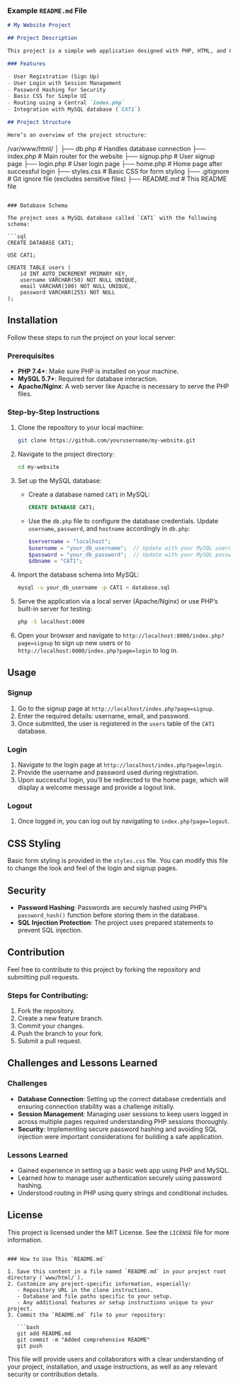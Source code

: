 ### Example `README.md` File

```markdown
# My Website Project

## Project Description

This project is a simple web application designed with PHP, HTML, and CSS, featuring user signup and login functionalities. It also demonstrates basic routing, session management, and MySQL database interaction. The application is designed to manage user accounts and demonstrate secure login processes.

### Features

- User Registration (Sign Up)
- User Login with Session Management
- Password Hashing for Security
- Basic CSS for Simple UI
- Routing using a Central `index.php`
- Integration with MySQL database (`CAT1`)

## Project Structure

Here’s an overview of the project structure:

```
/var/www/html/
│
├── db.php            # Handles database connection
├── index.php         # Main router for the website
├── signup.php        # User signup page
├── login.php         # User login page
├── home.php          # Home page after successful login
├── styles.css        # Basic CSS for form styling
├── .gitignore        # Git ignore file (excludes sensitive files)
├── README.md         # This README file
```

### Database Schema

The project uses a MySQL database called `CAT1` with the following schema:

```sql
CREATE DATABASE CAT1;

USE CAT1;

CREATE TABLE users (
    id INT AUTO_INCREMENT PRIMARY KEY,
    username VARCHAR(50) NOT NULL UNIQUE,
    email VARCHAR(100) NOT NULL UNIQUE,
    password VARCHAR(255) NOT NULL
);
```

## Installation

Follow these steps to run the project on your local server:

### Prerequisites

- **PHP 7.4+**: Make sure PHP is installed on your machine.
- **MySQL 5.7+**: Required for database interaction.
- **Apache/Nginx**: A web server like Apache is necessary to serve the PHP files.

### Step-by-Step Instructions

1. Clone the repository to your local machine:

   ```bash
   git clone https://github.com/yourusername/my-website.git
   ```

2. Navigate to the project directory:

   ```bash
   cd my-website
   ```

3. Set up the MySQL database:

   - Create a database named `CAT1` in MySQL:

     ```sql
     CREATE DATABASE CAT1;
     ```

   - Use the `db.php` file to configure the database credentials. Update `username`, `password`, and `hostname` accordingly in `db.php`:

     ```php
     $servername = "localhost";
     $username = "your_db_username";  // Update with your MySQL username
     $password = "your_db_password";  // Update with your MySQL password
     $dbname = "CAT1";
     ```

4. Import the database schema into MySQL:

   ```bash
   mysql -u your_db_username -p CAT1 < database.sql
   ```

5. Serve the application via a local server (Apache/Nginx) or use PHP’s built-in server for testing:

   ```bash
   php -S localhost:8000
   ```

6. Open your browser and navigate to `http://localhost:8000/index.php?page=signup` to sign up new users or to `http://localhost:8000/index.php?page=login` to log in.

## Usage

### Signup

1. Go to the signup page at `http://localhost/index.php?page=signup`.
2. Enter the required details: username, email, and password.
3. Once submitted, the user is registered in the `users` table of the `CAT1` database.

### Login

1. Navigate to the login page at `http://localhost/index.php?page=login`.
2. Provide the username and password used during registration.
3. Upon successful login, you'll be redirected to the home page, which will display a welcome message and provide a logout link.

### Logout

1. Once logged in, you can log out by navigating to `index.php?page=logout`.

## CSS Styling

Basic form styling is provided in the `styles.css` file. You can modify this file to change the look and feel of the login and signup pages.

## Security

- **Password Hashing**: Passwords are securely hashed using PHP’s `password_hash()` function before storing them in the database.
- **SQL Injection Protection**: The project uses prepared statements to prevent SQL injection.
  
## Contribution

Feel free to contribute to this project by forking the repository and submitting pull requests.

### Steps for Contributing:

1. Fork the repository.
2. Create a new feature branch.
3. Commit your changes.
4. Push the branch to your fork.
5. Submit a pull request.

## Challenges and Lessons Learned

### Challenges

- **Database Connection**: Setting up the correct database credentials and ensuring connection stability was a challenge initially.
- **Session Management**: Managing user sessions to keep users logged in across multiple pages required understanding PHP sessions thoroughly.
- **Security**: Implementing secure password hashing and avoiding SQL injection were important considerations for building a safe application.

### Lessons Learned

- Gained experience in setting up a basic web app using PHP and MySQL.
- Learned how to manage user authentication securely using password hashing.
- Understood routing in PHP using query strings and conditional includes.
  
## License

This project is licensed under the MIT License. See the `LICENSE` file for more information.
```

### How to Use This `README.md`

1. Save this content in a file named `README.md` in your project root directory (`www/html/`).
2. Customize any project-specific information, especially:
   - Repository URL in the clone instructions.
   - Database and file paths specific to your setup.
   - Any additional features or setup instructions unique to your project.
3. Commit the `README.md` file to your repository:

   ```bash
   git add README.md
   git commit -m "Added comprehensive README"
   git push
   ```

This file will provide users and collaborators with a clear understanding of your project, installation, and usage instructions, as well as any relevant security or contribution details.
